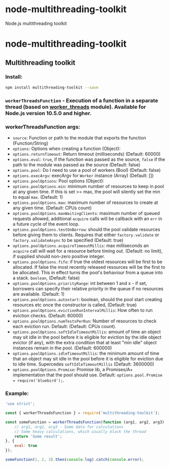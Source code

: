 # node-multithreading-toolkit
Node.js multithreading toolkit


# node-multithreading-toolkit

## Multithreading toolkit

### Install:
```bash
npm install multithreading-toolkit --save
```

### `workerThreadsFunction` - Execution of a function in a separate thread (based on [worker_threads](https://nodejs.org/api/worker_threads.html) module). Available for Node.js version 10.5.0 and higher.

### workerThreadsFunction args:
- `source`: Function or path to the module that exports the function (Function/String)
- `options`: Options when creating a function (Object):
- `options.returnTimeout`: Return timeout (milliseconds) (Default: 60000)
- `options.eval`: `true`, if the function was passed as the source, `false` if the path to the module was passed as the source (Default: false)
- `options.pool`: Do I need to use a pool of workers (Bool) (Default: false)
- `options.execArgv`: execArgv for `Worker` instance (Array) (Default: [])
- `options.poolOptions`: Pool options (Object):
- `options.poolOptions.min`: minimum number of resources to keep in pool at any given time. If this is set >= max, the pool will silently set the min to equal `max`. (Default: 1)
- `options.poolOptions.max`: maximum number of resources to create at any given time. (Default: CPUs count)
- `options.poolOptions.maxWaitingClients`: maximum number of queued requests allowed, additional `acquire` calls will be callback with an `err` in a future cycle of the event loop.
- `options.poolOptions.testOnBorrow`: should the pool validate resources before giving them to clients. Requires that either `factory.validate` or `factory.validateAsync` to be specified (Default: true)
- `options.poolOptions.acquireTimeoutMillis`: max milliseconds an `acquire` call will wait for a resource before timing out. (Default: no limit), if supplied should non-zero positive integer.
- `options.poolOptions.fifo`: if true the oldest resources will be first to be allocated. If false the most recently released resources will be the first to be allocated. This in effect turns the pool's behaviour from a queue into a stack. `boolean`, (Default: false)
- `options.poolOptions.priorityRange`: int between 1 and x - if set, borrowers can specify their relative priority in the queue if no resources are available.  (Default: 1)
- `options.poolOptions.autostart`: boolean, should the pool start creating resources etc once the constructor is called, (Default: true)
- `options.poolOptions.evictionRunIntervalMillis`: How often to run eviction checks. (Default: 60000)
- `options.poolOptions.numTestsPerRun`: Number of resources to check each eviction run.  Default: (Default: CPUs count).
- `options.poolOptions.softIdleTimeoutMillis`: amount of time an object may sit idle in the pool before it is eligible for eviction by the idle object evictor (if any), with the extra condition that at least "min idle" object instances remain in the pool. (Default: 600000)
- `options.poolOptions.idleTimeoutMillis`: the minimum amount of time that an object may sit idle in the pool before it is eligible for eviction due to idle time. Supercedes `softIdleTimeoutMillis` (Default: 3600000)
- `options.poolOptions.Promise`: Promise lib, a Promises/A+ implementation that the pool should use. Default: `options.pool.Promise = require('bluebird');`.


### Example:
```js
'use strict';

const { workerThreadsFunction } = require('multithreading-toolkit');

const someFunction = workerThreadsFunction(function (arg1, arg2, arg3) {
    // arg1, arg2, arg3 - Some data for calculations
    // Some heavy calculations, which usually block the thread
    return 'Some result';
}, {
    eval: true
});

someFunction(1, 2, 3).then(console.log).catch(console.error);

```
